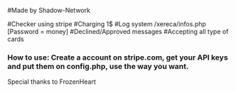 #Made by Shadow-Network 

#Checker using stripe 
#Charging 1$ 
#Log system /xereca/infos.php [Password = money] 
#Declined/Approved messages 
#Accepting all type of cards

### How to use: Create a account on stripe.com, get your API keys and put them on config.php, use the way you want.

Special thanks to FrozenHeart
